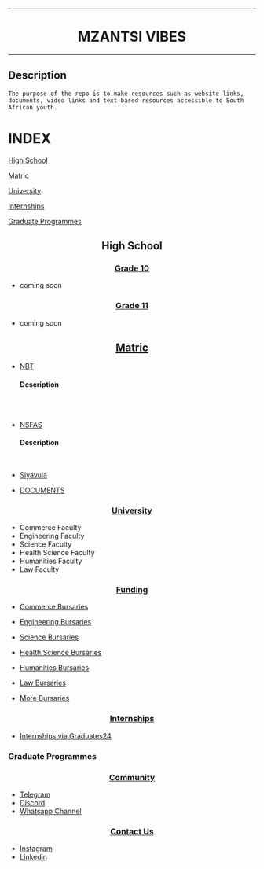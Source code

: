 <hr/>
<h1 align="center">MZANTSI VIBES</h1>
<hr/>
<!--
For Documents, Ask people who are still in high school for certain grades if you do not have any document to add. I still need time to upload my documents on GoogleDrive and stuff. Read until the end.
 -->

## Description
    The purpose of the repo is to make resources such as website links, documents, video links and text-based resources accessible to South African youth.

# INDEX
<a href="#high_school">High School</a>

<a href="#matric">Matric</a>

<a href="#university">University</a>

<a href="#internships">Internships</a>

<a href="#grad_programmes">Graduate Programmes</a>




<h2 id="high_school" align="center">High School</h2>
<!-- Grade 10 resources must come here -->
<h3 align="center"><u>Grade 10</u> </h3>

* coming soon

<!-- - [Siyavula](https://www.siyavula.com/) -->

<!-- Add resources for Grade 11 here -->
<h3 align="center"><u>Grade 11 </u> </h3>

* coming soon

<!-- - [Siyavula](https://www.siyavula.com/) -->


<!-- grade 12 Resources must come here -->
<h2 id="matric" align="center"><u>Matric</u>  </h2>

-   [NBT](https://www.nbt.ac.za/)

    <h4>Description</h4>
    <pre style="color:white">
    National BenchMark Test are for testing whether a matric student is ready
    for university/higher education.
    </pre>

- [NSFAS](https://my.nsfas.org.za/)
  <h4>Description</h4>
  <pre style="color:white">This is a financial aid in South Africa that aid/helps students who cannot afford to pay for higher education fees.
  </pre>

- [Siyavula](https://www.siyavula.com/)

<!-- Link with the remote link where you will upload documents. -->
- [DOCUMENTS]()

<!-- use OneDrive or Google Drive to share files here -->
<h3 align="center" id="university"><u>University</u></h3>

- Commerce Faculty
- Engineering Faculty
- Science Faculty
- Health Science Faculty
- Humanities Faculty
- Law Faculty

<!-- People are lazy to look for bursaries so keep on editing this part each and every month, move with time, if they close, add ones which are yet to close. -->
<h3 align="center"><u>Funding</u></h3>

- [Commerce Bursaries]()
- [Engineering Bursaries]()
- [Science Bursaries]()
- [Health Science Bursaries]()
- [Humanities Bursaries]()
- [Law Bursaries]()

- [More Bursaries](https://www.zabursaries.co.za/)

<h3 align="center" id="internships"><u>Internships</u></h3>

- [Internships via Graduates24](https://www.graduates24.com/internshipprogrammes)

<h3 id="grad_programmes">Graduate Programmes</h2>

<!-- You will choose Your community if you have one -->
<h3 align="center"><u>Community</u></h3>

- [Telegram]()
- [Discord]()
- [Whatsapp Channel]()

<!-- Do not put your personal number but rather your social media account such as ones mentioned below. -->
<h3 align="center"><u>Contact Us</u></h3>

- [Instagram](https://www.instagram.com/mzantsivibes/)
- [Linkedin](https://www.linkedin.com/company/mzantsi-vibes/)
